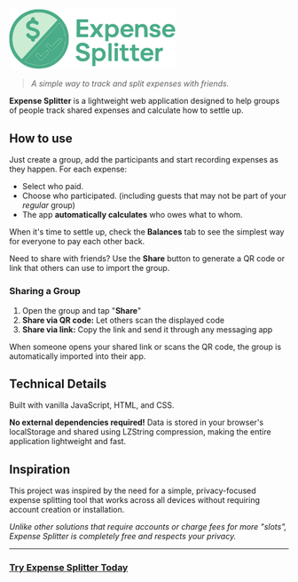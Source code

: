 <img src="./assets/logo.svg" width="300px">

> *A simple way to track and split expenses with friends.*

**Expense Splitter** is a lightweight web application designed to help groups of people track shared expenses and calculate how to settle up.

## How to use

Just create a group, add the participants and start recording expenses as they happen. For each expense:
- Select who paid.
- Choose who participated. (including guests that may not be part of your *regular* group)
- The app **automatically calculates** who owes what to whom.

When it's time to settle up, check the **Balances** tab to see the simplest way for everyone to pay each other back.

Need to share with friends? Use the **Share** button to generate a QR code or link that others can use to import the group.

### Sharing a Group

1. Open the group and tap "**Share**"
2. **Share via QR code:** Let others scan the displayed code
3. **Share via link:** Copy the link and send it through any messaging app
   
When someone opens your shared link or scans the QR code, the group is automatically imported into their app.

## Technical Details

Built with vanilla JavaScript, HTML, and CSS.

**No external dependencies required!** Data is stored in your browser's localStorage and shared using LZString compression, making the entire application lightweight and fast.

## Inspiration

This project was inspired by the need for a simple, privacy-focused expense splitting tool that works across all devices without requiring account creation or installation.

*Unlike other solutions that require accounts or charge fees for more *"slots"*, Expense Splitter is completely free and respects your privacy.*

---

### [Try Expense Splitter Today](https://devnove.github.io/Expense-Splitter/)
